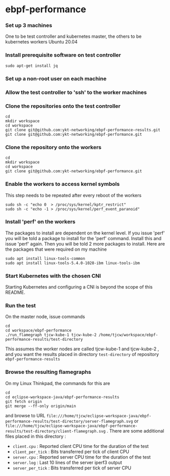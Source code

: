 # ebpf-performance
### Set up 3 machines
 One to be test controller and kubernetes master, the others to be kubernetes workers
 Ubuntu 20.04
### Install prerequisite software on test controller
```
sudo apt-get install jq
```
### Set up a non-root user on each machine
### Allow the test controller to 'ssh' to the worker machines
### Clone the repositories onto the test controller
```
cd
mkdir workspace
cd workspace
git clone git@github.com:ykt-networking/ebpf-performance-results.git
git clone git@github.com:ykt-networking/ebpf-performance.git
```
### Clone the repository onto the workers
```
cd
mkdir workspace
cd workspace
git clone git@github.com:ykt-networking/ebpf-performance.git
```
### Enable the workers to access kernel symbols
This step needs to be repeated after every reboot of the workers
```
sudo sh -c "echo 0  > /proc/sys/kernel/kptr_restrict"
sudo sh -c "echo -1 > /proc/sys/kernel/perf_event_paranoid"
```
### Install 'perf' on the workers
The packages to install are dependent on the kernel level. If you issue 'perf' you will be told a package to install for the 'perf' command. Install this and issue 'perf' again. Then you will be told 2 more packages to install. Here are the packages that were required on my machine
```
sudo apt install linux-tools-common
sudo apt install linux-tools-5.4.0-1028-ibm linux-tools-ibm
```
### Start Kubernetes with the chosen CNI
Starting Kubernetes and configuring a CNI is beyond the scope of this README.
### Run the test
On the master node, issue commands
```
cd
cd workspace/ebpf-performance
./run_flamegraph tjcw-kube-1 tjcw-kube-2 /home/tjcw/workspace/ebpf-performance-results/test-directory
```
This assumes the worker nodes are called tjcw-kube-1 and tjcw-kube-2 , and you want the results placed in directory `test-directory` of repository `ebpf-performance-results`
### Browse the resulting flamegraphs
On my Linux Thinkpad, the commands for this are
```
cd
cd eclipse-workspace-java/ebpf-performance-results
git fetch origin
git merge --ff-only origin/main
```
and browse to URL `file:///home/tjcw/eclipse-workspace-java/ebpf-performance-results/test-directory/server-flamegraph.svg` or `file:///home/tjcw/eclipse-workspace-java/ebpf-performance-results/test-directory/client-flamegraph.svg` . There are some additional files placed in this directory :
- `client.cpu` : Reported client CPU time for the duration of the test
- `client_per_tick` : Bits transferred per tick of client CPU
- `server.cpu` : Reported server CPU time for the duration of the test
- `server.log` : Last 10 lines of the server iperf3 output
- `server_per_tick` : Bits transferred per tick of server CPU

